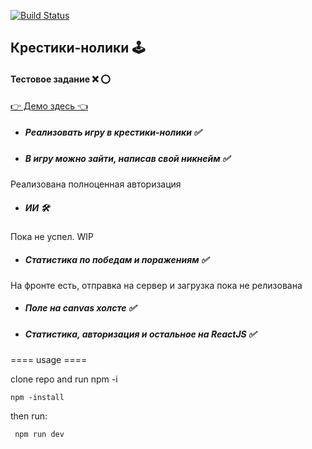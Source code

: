 [![Build Status](https://travis-ci.org/AndreyDodonov/Tic-tac-toe-react.svg?branch=master)](https://travis-ci.org/AndreyDodonov/Tic-tac-toe-react)

## Крестики-нолики 🕹

#### Тестовое задание ❌ ⭕

[👉 Демо здесь 👈](https://tictactoe2020.herokuapp.com/ "Необязательная подсказка")

- ##### Реализовать игру в крестики-нолики  ✅


- ##### В игру можно зайти, написав свой никнейм ✅
Реализована полноценная авторизация

- ##### ИИ 🛠
Пока не успел. WIP

- ##### Статистика по победам и поражениям ✅
На фронте есть, отправка на сервер и загрузка пока не релизована

- ##### Поле на canvas холсте ✅

- ##### Статистика, авторизация и остальное на ReactJS ✅

==== usage ==== 

clone repo and run npm -i

 <code>npm -install</code>
 
 then run: 
 
 <code> npm run dev </code>
 
